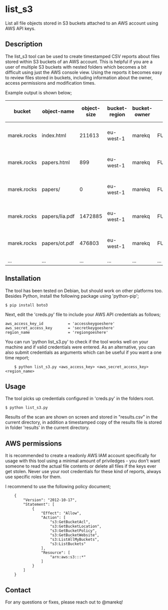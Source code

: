 list_s3
=========

List all file objects stored in S3 buckets attached to an AWS account using AWS API keys. 

Description
------------

The list_s3 tool can be used to create timestamped CSV reports about files stored within S3 buckets of an AWS account. This is helpful if you are a user of multiple S3 buckets with nested folders which becomes a bit difficult using just the AWS console view. Using the reports it becomes easy to review files stored in buckets, including information about the owner, access permissions and modification times. 

Example output is shown below;

| bucket       | object-name            | object-size  | bucket-region  | bucket-owner  | bucket-permission  | storage-type  | bucket-create-date  | bucket-create-unix  | file-create-date  | file-create-unix | 
|--------------|------------------------|--------------|----------------|---------------|--------------------|---------------|---------------------|---------------------|-------------------|------------------|
| marek.rocks  | index.html             | 211613       | eu-west-1      | marekq        | FULL_CONTROL       | STANDARD      | 2016-06-05_03-00    | 1465092040          | 2016-06-03_21-36  | 1464986192       | 
| marek.rocks  | papers.html            | 899          | eu-west-1      | marekq        | FULL_CONTROL       | STANDARD      | 2016-06-05_03-00    | 1465092040          | 2016-06-03_21-36  | 1464986192       | 
| marek.rocks  | papers/                | 0            | eu-west-1      | marekq        | FULL_CONTROL       | STANDARD      | 2016-06-05_03-00    | 1465092040          | 2016-06-03_21-36  | 1464986206       |
| marek.rocks  | papers/lia.pdf         | 1472885      | eu-west-1      | marekq        | FULL_CONTROL       | STANDARD      | 2016-06-05_03-00    | 1465092040          | 2016-06-03_21-36  | 1464986206       |
| marek.rocks  | papers/ot.pdf          | 476803       | eu-west-1      | marekq        | FULL_CONTROL       | STANDARD      | 2016-06-05_03-00    | 1465092040          | 2016-06-03_21-36  | 1464986207       |
| ...          | ...                    | ...          | ...            | ...           | ...                | ...           | ...                 | ...                 | ...               | ...              |


Installation
------------

The tool has been tested on Debian, but should work on other platforms too. Besides Python, install the following package using 'python-pip';

    $ pip install boto3 

Next, edit the 'creds.py' file to include your AWS API credentials as follows;

    aws_access_key_id           = 'accesskeygoeshere'
    aws_secret_access_key       = 'secretkeygoeshere'
    region_name                 = 'regiongoeshere'

You can run 'python list_s3.py' to check if the tool works well on your machine and if valid credentials were entered. As an alternative, you can also submit credentials as arguments which can be useful if you want a one time report;

        $ python list_s3.py <aws_access_key> <aws_secret_access_key> <region_name>

Usage
-----

The tool picks up credentials configured in 'creds.py' in the folders root. 

    $ python list_s3.py

Results of the scan are shown on screen and stored in "results.csv" in the current directory, in addition a timestamped copy of the results file is stored in folder 'results' in the current directory.

AWS permissions
---------------

It is recommended to create a readonly AWS IAM account specifically for usage with this tool using a minimal amount of priviledges - you don't want someone to read the actual file contents or delete all files if the keys ever get stolen. Never use your root credentials for these kind of reports, always use specific roles for them. 

I recommend to use the following policy document;
        
        {
            "Version": "2012-10-17",
            "Statement": [
                {
                    "Effect": "Allow",
                    "Action": [
                        "s3:GetBucketAcl",
                        "s3:GetBucketLocation",
                        "s3:GetBucketPolicy",
                        "s3:GetBucketWebsite",
                        "s3:ListAllMyBuckets",
                        "s3:ListBuckets"
                    ],
                    "Resource": [
                        "arn:aws:s3:::*"
                    ]
                }
            ]
        }
        

Contact
-------

For any questions or fixes, please reach out to @marekq! 
